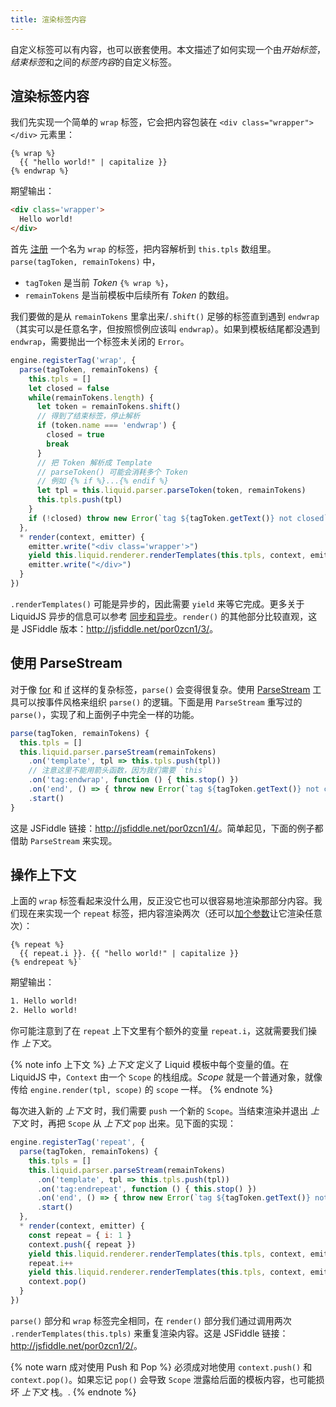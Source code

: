 ```yaml
---
title: 渲染标签内容
---
```


自定义标签可以有内容，也可以嵌套使用。本文描述了如何实现一个由*开始标签*，*结束标签*和之间的*标签内容*的自定义标签。

## 渲染标签内容

我们先实现一个简单的 `wrap` 标签，它会把内容包装在 `<div class="wrapper"></div>` 元素里：

```liquid
{% wrap %}
  {{ "hello world!" | capitalize }}
{% endwrap %}
```

期望输出：

```html
<div class='wrapper'>
  Hello world!
</div>
```

首先 [注册][register-tags] 一个名为 `wrap` 的标签，把内容解析到 `this.tpls` 数组里。`parse(tagToken, remainTokens)` 中，

- `tagToken` 是当前 *Token* `{% wrap %}`，
- `remainTokens` 是当前模板中后续所有 *Token* 的数组。

我们要做的是从 `remainTokens` 里拿出来/`.shift()` 足够的标签直到遇到 `endwrap`（其实可以是任意名字，但按照惯例应该叫 `endwrap`）。如果到模板结尾都没遇到 `endwrap`，需要抛出一个标签未关闭的 `Error`。

```javascript
engine.registerTag('wrap', {
  parse(tagToken, remainTokens) {
    this.tpls = []
    let closed = false
    while(remainTokens.length) {
      let token = remainTokens.shift()
      // 得到了结束标签，停止解析
      if (token.name === 'endwrap') {
        closed = true
        break
      }
      // 把 Token 解析成 Template
      // parseToken() 可能会消耗多个 Token
      // 例如 {% if %}...{% endif %}
      let tpl = this.liquid.parser.parseToken(token, remainTokens)
      this.tpls.push(tpl)
    }
    if (!closed) throw new Error(`tag ${tagToken.getText()} not closed`)
  },
  * render(context, emitter) {
    emitter.write("<div class='wrapper'>")
    yield this.liquid.renderer.renderTemplates(this.tpls, context, emitter)
    emitter.write("</div>")
  }
})
```

`.renderTemplates()` 可能是异步的，因此需要 `yield` 来等它完成。更多关于 LiquidJS 异步的信息可以参考 [同步和异步][async]。`render()` 的其他部分比较直观，这是 JSFiddle 版本：<http://jsfiddle.net/por0zcn1/3/>。

## 使用 ParseStream

对于像 [for][for] 和 [if][if] 这样的复杂标签，`parse()` 会变得很复杂。使用 [ParseStream][ParseStream] 工具可以按事件风格来组织 `parse()` 的逻辑。下面是用 `ParseStream` 重写过的 `parse()`，实现了和上面例子中完全一样的功能。

```javascript
parse(tagToken, remainTokens) {
  this.tpls = []
  this.liquid.parser.parseStream(remainTokens)
    .on('template', tpl => this.tpls.push(tpl))
    // 注意这里不能用箭头函数，因为我们需要 `this`
    .on('tag:endwrap', function () { this.stop() })
    .on('end', () => { throw new Error(`tag ${tagToken.getText()} not closed`) })
    .start()
}
```

这是 JSFiddle 链接：<http://jsfiddle.net/por0zcn1/4/>。简单起见，下面的例子都借助 `ParseStream` 来实现。

## 操作上下文

上面的 `wrap` 标签看起来没什么用，反正没它也可以很容易地渲染那部分内容。我们现在来实现一个 `repeat` 标签，把内容渲染两次（还可以[加个参数][parameter]让它渲染任意次）：

```liquid
{% repeat %}
  {{ repeat.i }}. {{ "hello world!" | capitalize }}
{% endrepeat %}`
```

期望输出：

```html
1. Hello world!
2. Hello world!
```

你可能注意到了在 `repeat` 上下文里有个额外的变量 `repeat.i`，这就需要我们操作 *上下文*。

{% note info 上下文 %}
<em>上下文</em> 定义了 Liquid 模板中每个变量的值。在 LiquidJS 中，`Context` 由一个 `Scope` 的栈组成。*Scope* 就是一个普通对象，就像传给 `engine.render(tpl, scope)` 的 `scope` 一样。
{% endnote %}

每次进入新的 *上下文* 时，我们需要 `push` 一个新的 `Scope`。当结束渲染并退出 *上下文* 时，再把 `Scope` 从 *上下文* `pop` 出来。见下面的实现：

```javascript
engine.registerTag('repeat', {
  parse(tagToken, remainTokens) {
    this.tpls = []
    this.liquid.parser.parseStream(remainTokens)
      .on('template', tpl => this.tpls.push(tpl))
      .on('tag:endrepeat', function () { this.stop() })
      .on('end', () => { throw new Error(`tag ${tagToken.getText()} not closed`) })
      .start()
  },
  * render(context, emitter) {
    const repeat = { i: 1 }
    context.push({ repeat })
    yield this.liquid.renderer.renderTemplates(this.tpls, context, emitter)
    repeat.i++
    yield this.liquid.renderer.renderTemplates(this.tpls, context, emitter)
    context.pop()
  }
})
```

`parse()` 部分和 `wrap` 标签完全相同，在 `render()` 部分我们通过调用两次 `.renderTemplates(this.tpls)` 来重复渲染内容。这是 JSFiddle 链接：<http://jsfiddle.net/por0zcn1/2/>。

{% note warn 成对使用 Push 和 Pop %}
必须成对地使用 `context.push()` 和 `context.pop()`。如果忘记 `pop()` 会导致 `Scope` 泄露给后面的模板内容，也可能损坏 *上下文* 栈。.
{% endnote %}

[register-tags]: ./register-filters-tags.html
[async]: ./sync-and-async.html
[for]: ../tags/for.html
[if]: ../tags/if.html
[ParseStream]: ../api/classes/parser_parse_stream_.parsestream.html
[parameter]: ./parse-parameters.html
